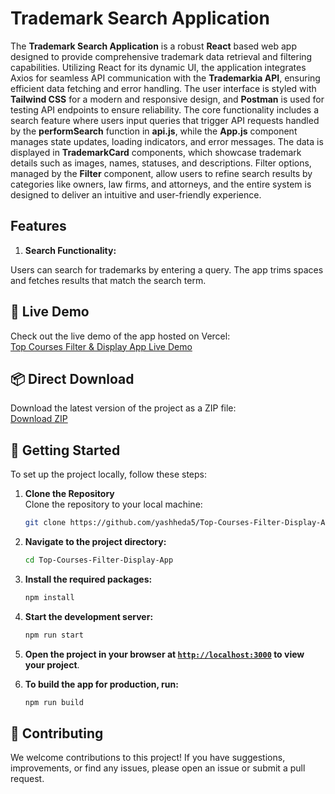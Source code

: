 # Trademark Search Application

The <b>Trademark Search Application</b> is a robust **React** based web app designed to provide comprehensive trademark data retrieval and filtering capabilities. Utilizing React for its dynamic UI, the application integrates Axios for seamless API communication with the **Trademarkia API**, ensuring efficient data fetching and error handling. The user interface is styled with **Tailwind CSS** for a modern and responsive design, and **Postman** is used for testing API endpoints to ensure reliability. The core functionality includes a search feature where users input queries that trigger API requests handled by the **performSearch** function in **api.js**, while the **App.js** component manages state updates, loading indicators, and error messages. The data is displayed in **TrademarkCard** components, which showcase trademark details such as images, names, statuses, and descriptions. Filter options, managed by the **Filter** component, allow users to refine search results by categories like owners, law firms, and attorneys, and the entire system is designed to deliver an intuitive and user-friendly experience.

## Features

1. **Search Functionality:** </br>

 Users can search for trademarks by entering a query. The app trims spaces and fetches results that match the search term.

## 🎯 Live Demo

Check out the live demo of the app hosted on Vercel:  
[Top Courses Filter & Display App Live Demo](https://top-courses-filter-display-app.vercel.app/)

## 📦 Direct Download

Download the latest version of the project as a ZIP file:  
[Download ZIP](https://github.com/yashheda5/Top-Courses-Filter-Display-App/archive/refs/heads/main.zip)

## 🚀 Getting Started

To set up the project locally, follow these steps:

1. **Clone the Repository**  
   Clone the repository to your local machine:
   ```sh
   git clone https://github.com/yashheda5/Top-Courses-Filter-Display-App.git
    ```

2. **Navigate to the project directory:**
    ```sh
    cd Top-Courses-Filter-Display-App
    ```

3. **Install the required packages:**
    ```sh
    npm install
    ```

4. **Start the development server:**
    ```sh
    npm run start
    ```

5. **Open the project in your browser at [`http://localhost:3000`](http://localhost:3000) to view your project**.

6. **To build the app for production, run:**
    ```sh
    npm run build
    ```

## 🤝 Contributing

We welcome contributions to this project! If you have suggestions, improvements, or find any issues, please open an issue or submit a pull request.
